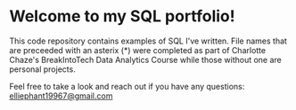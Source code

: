 # Welcome to my SQL portfolio!

This code repository contains examples of SQL I've written. File names that are preceeded with an asterix (*) were completed as part of Charlotte Chaze's BreakIntoTech Data Analytics Course while those without one are personal projects. 

Feel free to take a look and reach out if you have any questions: elliephant19967@gmail.com
